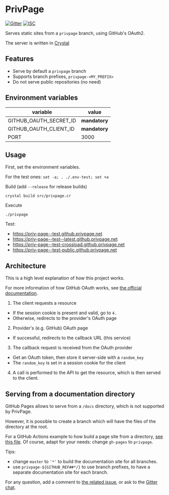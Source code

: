 # PrivPage

[![Gitter](https://img.shields.io/badge/chat-on_gitter-red.svg?style=flat-square)](https://gitter.im/Priv-Page/community)
[![ISC](https://img.shields.io/badge/License-ISC-blue.svg?style=flat-square)](https://en.wikipedia.org/wiki/ISC_license)

Serves static sites from a `privpage` branch, using GitHub's OAuth2.

The server is written in [Crystal](https://crystal-lang.org/)

## Features

- Serve by default a `privpage` branch
- Supports branch prefixes, `privpage-<MY_PREFIX>`
- Do not serve public repositories (no need)

## Environment variables

| variable             | value       |
|----------------------|-------------|
|GITHUB_OAUTH_SECRET_ID|**mandatory**|
|GITHUB_OAUTH_CLIENT_ID|**mandatory**|
|PORT                  | 3000        |

## Usage

First, set the environment variables.

For the test ones: `set -a; . ./.env-test; set +a`

Build (add `--release` for release builds)

`crystal build src/privpage.cr`

Execute

`./privpage`

Test:
- https://priv-page--test.github.privpage.net
- https://priv-page--test--latest.github.privpage.net
- https://priv-page--test-crossload.github.privpage.net
- https://priv-page--test-public.github.privpage.net

## Architecture

This is a high level explanation of how this project works.

For more information of how GitHub OAuth works, see [the official documentation](https://developer.github.com/apps/building-github-apps/identifying-and-authorizing-users-for-github-apps/).

1. The client requests a resource
- If the session cookie is present and valid, go to `4.`
- Otherwise, redirects to the provider's OAuth page

2. Provider's (e.g. GitHub) OAuth page
- If successful, redirects to the callback URL (this service)

3. The callback request is received from the OAuth provider
- Get an OAuth token, then store it server-side with a `random_key`
- The `random_key` is set in a session cookie for the client

4. A call is performed to the API to get the resource, which is then served to the client.

## Serving from a documentation directory

GitHub Pages allows to serve from a `/docs` directory, which is not supported by PrivPage.

However, it is possible to create a branch which will have the files of the directory at the root.

For a GitHub Actions example to how build a page site from a directory, [see this file](.github/workflows/documentation.yml).
Of course, adapt for your needs: change `gh-pages` to `privpage`.

Tips:
- change `master` to `'*'` to build the documentation site for all branches.
- use `privpage-${GITHUB_REF##*/}` to use branch prefixes, to have a separate documentation site for each branch.

For any question, add a comment to [the related issue](https://github.com/Priv-Page/privpage/issues/5), or ask to the [Gitter chat](https://gitter.im/Priv-Page/community).
